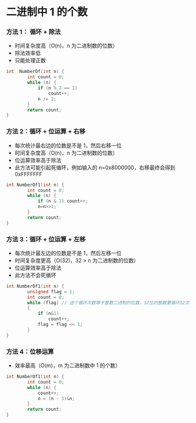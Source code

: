 # 二进制中 1 的个数

### 方法 1： 循环 + 除法

- 时间复杂度高（O(n)，n 为二进制数的位数）
- 除法效率低
- 只能处理正数

```cpp
int  NumberOf(int n) {
		int count = 0;
		while (n) {
			if (n % 2 == 1)
				count++;
			n /= 2;
		}
		return count;
}
```

### 方法 2：循环 + 位运算 + 右移

- 每次统计最右边的位数是不是 1，然后右移一位
- 时间复杂度高（O(n)，n 为二进制数的位数）
- 位运算效率高于除法
- 此方法可能引起死循环，例如输入的 n=0x8000000，右移最终会得到 0xFFFFFFF

```cpp
int NumberOf1(int n) {
		int count = 0;
		while (n) {
			if (n & 1) count++;
			n=n>>1;
		}
		return count;
}
```

### 方法 3：循环 + 位运算 + 左移

- 每次统计最左边的位数是不是 1，然后左移一位
- 时间复杂度更高（O(32)，32 > n 为二进制数的位数）
- 位运算效率高于除法
- 此方法不会死循环

```cpp
int NumberOf1(int n) {
		unsigned flag = 1;
		int count = 0;
		while (flag) // 这个循环次数等于整数二进制的位数，32位的整数要循环32次
		{
			if (n&1)
				count++;
			flag = flag << 1;
		}
}
```

### 方法 4：位移运算

- 效率最高（O(m)，m 为二进制数中 1 的个数）

```cpp
int NumberOf1(int n) {
		int count = 0;
		while (n) {
			count++;
			n = (n - 1)&n;
		}
		return count;
}
```